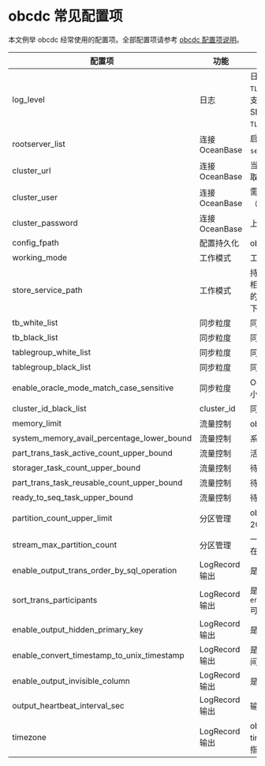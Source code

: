 # obcdc 常见配置项

本文例举 obcdc 经常使用的配置项。全部配置项请参考 [obcdc 配置项说明](../2.obcdc-parameters/2.obcdc-configuration-items.md)。

|                    配置项                     |      功能      |                                                                        说明                                                                         |
|--------------------------------------------|--------------|---------------------------------------------------------------------------------------------------------------------------------------------------|
| log_level                                  | 日志           | 日志级别，可以按模块调控：比如 `TLOG.FETCHER:DEBUG`、`TLOG:COMMITTER:ERROR`。 支持控制 FETCHER、PARSER、FORMATTER、SEQUENCER、COMMITTER，模块前面需加 `TLOG.` 前缀。 |
| rootserver_list                            | 连接 OceanBase | 启动时指定 rootservice 所在机器信息格式：`server_ip:server_rpc_port:server_sql_port`。                                                                           |
| cluster_url                                | 连接 OceanBase | 当 OceanBase 具有 cluster url；obcdc 用于获取 rootserver 信息，支持 server 高可用。                                                                             |
| cluster_user                               | 连接 OceanBase | 需配置 sys 租户下的用户，具有内部表（oceanbase 库）的读权限。                                                                                                             |
| cluster_password                           | 连接 OceanBase | 上述 sys 租户下的用户对应的密码。                                                                                                                               |
| config_fpath                               | 配置持久化        | obcdc 所有配置信息会 dump 到该文件。                                                                                                                       |
| working_mode                               | 工作模式         | 工作模式：默认为持久化模式。                                   |
| store_service_path                         | 工作模式         | 持久化数据的存放路径：仅持久化模式下生效。 相对路径：存储在调用 obcdc 的进程所在路径下的相对路径。 绝对路径：存储在指定的绝对路径下，比如 `store_service_path=/data/1`。        |
| tb_white_list                              | 同步粒度         | 同步的表的白名单。                                                                                                                                         |
| tb_black_list                              | 同步粒度         | 同步的表的黑名单。                                                                                                                                         |
| tablegroup_white_list                      | 同步粒度         | 同步的 tablegroup 白名单。                                                                                                                               |
| tablegroup_black_list                      | 同步粒度         | 同步的 tablegroup 黑名单。                                                                                                                               |
| enable_oracle_mode_match_case_sensitive    | 同步粒度         | OceanBase-Oracle 模式租户黑白名单匹配时大小写敏感。                                                                                                                |
| cluster_id_black_list                      | cluster_id   | 同步的 cluster_id 的黑名单。                                                                                                                              |
| memory_limit                               | 流量控制         | obcdc 触发流控的内存阈值。                                                                                                                               |
| system_memory_avail_percentage_lower_bound | 流量控制         | 系统可用内存下限阈值（百分比）。                                                                                                                                  |
| part_trans_task_active_count_upper_bound   | 流量控制         | 活跃的分区事务数量上限。                                                                                                                                      |
| storager_task_count_upper_bound            | 流量控制         | 待 storager 模块持久化的任务数量的流控阈值。                                                                                                                       |
| part_trans_task_reusable_count_upper_bound | 流量控制         | 待重用的分区事务上限。                                                                                                                                       |
| ready_to_seq_task_upper_bound              | 流量控制         | 待定序的任务数量上限。                                                                                                                                       |
| partition_count_upper_limit                | 分区管理         | obcdc 实例最多允许同步的分区数量上限，默认 200 万。                                                                                                                |
| stream_max_partition_count                 | 分区管理         | 一个日志流最多承载的分区数量，默认 5000，存在热点分区时调低该值可有效改善同步效率。                                                                                                      |
| enable_output_trans_order_by_sql_operation | LogRecord 输出 | 是否将事务内行数据按 SQL 执行顺序输出。                                                                                                                            |
| sort_trans_participants                    | LogRecord 输出 | 是否按分布式事务参与者进行排序（结合 `enable_output_trans_order_by_sql_operation` 可得到稳定的行数据输出顺序）。                                                                   |
| enable_output_hidden_primary_key           | LogRecord 输出 | 是否输出无主键表的隐藏主键。                                                                                                                                    |
| enable_convert_timestamp_to_unix_timestamp | LogRecord 输出 | 是否将 timestamp 时间戳转换为 UNIX 整型时间，默认为 `YYYY-MM-DD HH:MM:SS` 格式。                                                                                      |
| enable_output_invisible_column             | LogRecord 输出 | 是否输出隐藏列。                                                                                                                                          |
| output_heartbeat_interval_sec              | LogRecord 输出 | 输出安全位点信息的间隔。                                                                                                                                      |
| timezone                                   | LogRecord 输出 | obcdc 所属时区：用于同步 timestamp_with_local_timezone 类型时刷出为指定时区的时间。                                                                                                       |
